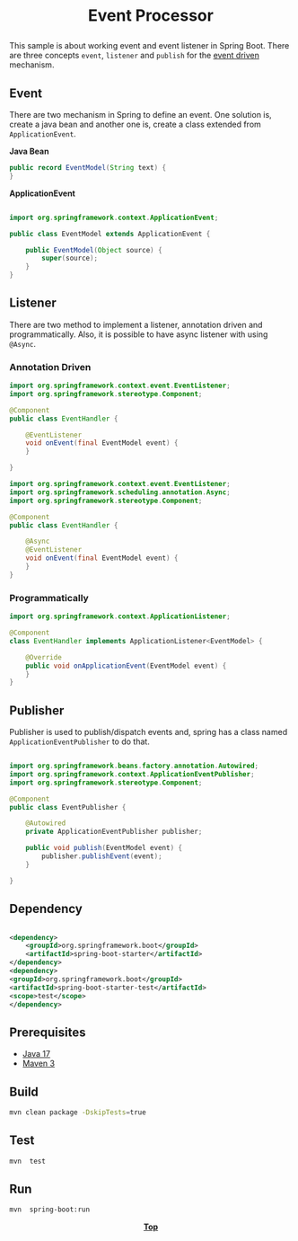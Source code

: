 # <p align="center">Event Processor</p>

This sample is about working event and event listener in Spring Boot. There are three concepts `event`, `listener` and
`publish` for the [event driven](https://github.com/oss-academy/article/blob/main/event-driven/README.md) mechanism.

## Event

There are two mechanism in Spring to define an event. One solution is, create a java bean and another one is, create a
class extended from `ApplicationEvent`.

**Java Bean**

```java
public record EventModel(String text) {
}

```

**ApplicationEvent**

```java

import org.springframework.context.ApplicationEvent;

public class EventModel extends ApplicationEvent {

    public EventModel(Object source) {
        super(source);
    }
}
```

## Listener

There are two method to implement a listener, annotation driven and programmatically. Also, it is possible to have async
listener with using `@Async`.

### Annotation Driven

```java
import org.springframework.context.event.EventListener;
import org.springframework.stereotype.Component;

@Component
public class EventHandler {

    @EventListener
    void onEvent(final EventModel event) {
    }

}
```

```java
import org.springframework.context.event.EventListener;
import org.springframework.scheduling.annotation.Async;
import org.springframework.stereotype.Component;

@Component
public class EventHandler {

    @Async
    @EventListener
    void onEvent(final EventModel event) {
    }
}
```

### Programmatically

```java
import org.springframework.context.ApplicationListener;

@Component
class EventHandler implements ApplicationListener<EventModel> {

    @Override
    public void onApplicationEvent(EventModel event) {
    }
}
```

## Publisher

Publisher is used to publish/dispatch events and, spring has a class named `ApplicationEventPublisher` to do that.

```java

import org.springframework.beans.factory.annotation.Autowired;
import org.springframework.context.ApplicationEventPublisher;
import org.springframework.stereotype.Component;

@Component
public class EventPublisher {

    @Autowired
    private ApplicationEventPublisher publisher;

    public void publish(EventModel event) {
        publisher.publishEvent(event);
    }

}
```

## Dependency

```xml

<dependency>
    <groupId>org.springframework.boot</groupId>
    <artifactId>spring-boot-starter</artifactId>
</dependency>
<dependency>
<groupId>org.springframework.boot</groupId>
<artifactId>spring-boot-starter-test</artifactId>
<scope>test</scope>
</dependency>
```

## Prerequisites

* [Java 17](https://www.oracle.com/de/java/technologies/downloads/)
* [Maven 3](https://maven.apache.org/index.html)

## Build

```bash
mvn clean package -DskipTests=true
```

## Test

```bash
mvn  test
```

## Run

```bash
mvn  spring-boot:run
```

**<p align="center"> [Top](#event-processor) </p>**
